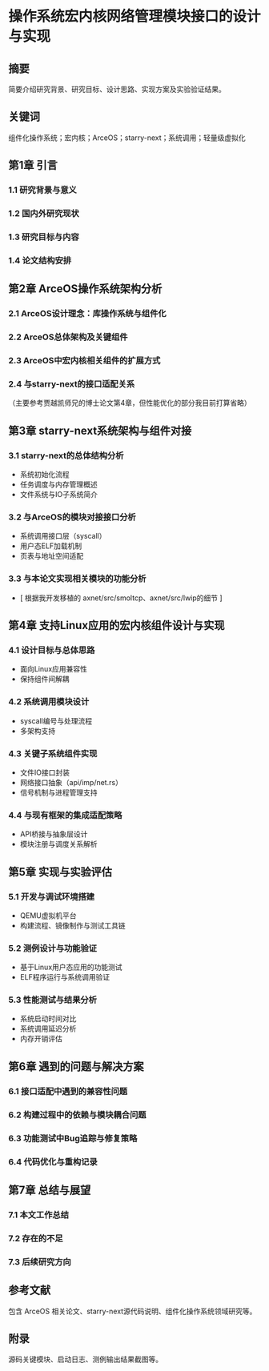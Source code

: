 # **操作系统宏内核网络管理模块接口的设计与实现**

## **摘要**
简要介绍研究背景、研究目标、设计思路、实现方案及实验验证结果。

## **关键词**
组件化操作系统；宏内核；ArceOS；starry-next；系统调用；轻量级虚拟化

## **第1章 引言**
### 1.1 研究背景与意义  
### 1.2 国内外研究现状  
### 1.3 研究目标与内容  
### 1.4 论文结构安排

## **第2章 ArceOS操作系统架构分析**
### 2.1 ArceOS设计理念：库操作系统与组件化  
### 2.2 ArceOS总体架构及关键组件  
### 2.3 ArceOS中宏内核相关组件的扩展方式  
### 2.4 与starry-next的接口适配关系  
（主要参考贾越凯师兄的博士论文第4章，但性能优化的部分我目前打算省略）

## **第3章 starry-next系统架构与组件对接**
### 3.1 starry-next的总体结构分析  
- 系统初始化流程  
- 任务调度与内存管理概述  
- 文件系统与IO子系统简介

### 3.2 与ArceOS的模块对接接口分析  
- 系统调用接口层（syscall）  
- 用户态ELF加载机制  
- 页表与地址空间适配

### 3.3 与本论文实现相关模块的功能分析  
- [ 根据我开发移植的 axnet/src/smoltcp、axnet/src/lwip的细节 ]

## **第4章 支持Linux应用的宏内核组件设计与实现**
### 4.1 设计目标与总体思路  
- 面向Linux应用兼容性  
- 保持组件间解耦

### 4.2 系统调用模块设计  
- syscall编号与处理流程  
- 多架构支持

### 4.3 关键子系统组件实现  
- 文件IO接口封装  
- 网络接口抽象（api/imp/net.rs）  
- 信号机制与进程管理支持

### 4.4 与现有框架的集成适配策略  
- API桥接与抽象层设计  
- 模块注册与调度关系解析

## **第5章 实现与实验评估**
### 5.1 开发与调试环境搭建  
- QEMU虚拟机平台  
- 构建流程、镜像制作与测试工具链

### 5.2 测例设计与功能验证  
- 基于Linux用户态应用的功能测试  
- ELF程序运行与系统调用验证

### 5.3 性能测试与结果分析  
- 系统启动时间对比  
- 系统调用延迟分析  
- 内存开销评估

## **第6章 遇到的问题与解决方案**
### 6.1 接口适配中遇到的兼容性问题  
### 6.2 构建过程中的依赖与模块耦合问题  
### 6.3 功能测试中Bug追踪与修复策略  
### 6.4 代码优化与重构记录

## **第7章 总结与展望**
### 7.1 本文工作总结  
### 7.2 存在的不足  
### 7.3 后续研究方向  

## **参考文献**
包含 ArceOS 相关论文、starry-next源代码说明、组件化操作系统领域研究等。

## **附录**
源码关键模块、启动日志、测例输出结果截图等。
